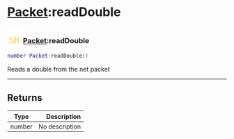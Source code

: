 # [Packet](../packet/README.md):readDouble

### <img src="../../.gitbook/assets/shared.png" width="32" height="32" /> [Packet](../packet/README.md):readDouble

```lua
number Packet:readDouble()
```

Reads a double from the net packet<br>

-----------------
## Returns

| Type   | Description |
| ------ | ----------: |
| number | No description |

